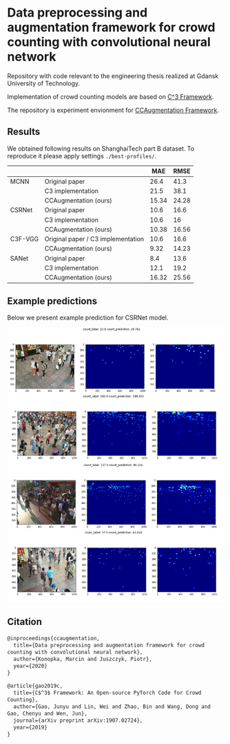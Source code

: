 # Data preprocessing and augmentation framework for crowd counting with convolutional neural network

Repository with code relevant to the engineering thesis realized at Gdansk University of Technology.

Implementation of crowd counting models are based on [C^3 Framework](https://github.com/gjy3035/C-3-Framework).

The repository is experiment envionment for [CCAugmentation Framework](https://github.com/pijuszczyk/CCAugmentation).

## Results

We obtained following results on ShanghaiTech part B dataset. To reproduce it please apply settings `./best-profiles/`.

|         |                                    | MAE   | RMSE  |
|---------|------------------------------------|-------|-------|
|   MCNN  | Original paper                     |  26.4 |  41.3 |
|         | C3 implementation                  |  21.5 |  38.1 |
|         | CCAugmentation (ours)              | 15.34 | 24.28 |
|  CSRNet | Original paper                     |  10.6 |  16.6 |
|         | C3 implementation                  |  10.6 |    16 |
|         | CCAugmentation (ours)              | 10.38 | 16.56 |
| C3F-VGG | Original paper / C3 implementation |  10.6 |  16.6 |
|         | CCAugmentation (ours)              |  9.32 | 14.23 |
|  SANet  | Original paper                     |   8.4 |  13.6 |
|         | C3 implementation                  |  12.1 |  19.2 |
|         | CCAugmentation (ours)              | 16.32 | 25.56 |

## Example predictions

Below we present example prediction for CSRNet model.

![img](./img/csrnet_9.84_15.14.png)

## Citation

```
@inproceedings{ccaugmentation,
  title={Data preprocessing and augmentation framework for crowd counting with convolutional neural network},
  author={Konopka, Marcin and Juszczyk, Piotr},
  year={2020}
}
```
```
@article{gao2019c,
  title={C$^3$ Framework: An Open-source PyTorch Code for Crowd Counting},
  author={Gao, Junyu and Lin, Wei and Zhao, Bin and Wang, Dong and Gao, Chenyu and Wen, Jun},
  journal={arXiv preprint arXiv:1907.02724},
  year={2019}
}
```
